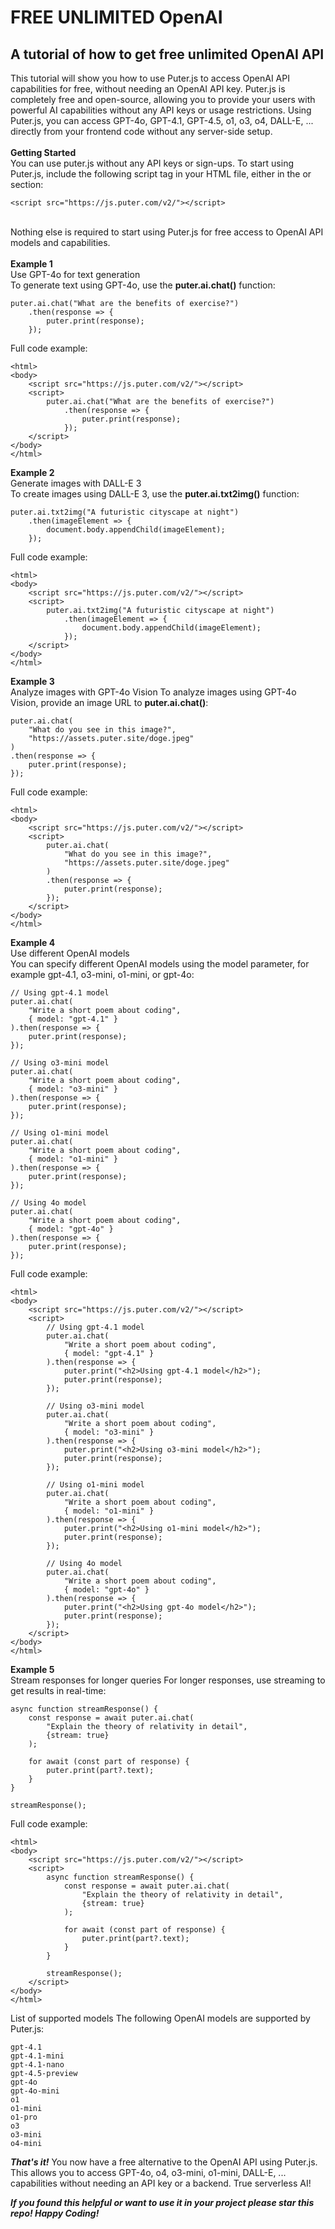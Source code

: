 # FREE UNLIMITED OpenAI
A tutorial of how to get free unlimited OpenAI API
---
This tutorial will show you how to use Puter.js to access OpenAI API capabilities for free, without needing an OpenAI API key. Puter.js is completely free and open-source, allowing you to provide your users with powerful AI capabilities without any API keys or usage restrictions. Using Puter.js, you can access GPT-4o, GPT-4.1, GPT-4.5, o1, o3, o4, DALL-E, ... directly from your frontend code without any server-side setup.\
\
**Getting Started**\
You can use puter.js without any API keys or sign-ups. To start using Puter.js, include the following script tag in your HTML file, either in the <head> or <body> section:
```
<script src="https://js.puter.com/v2/"></script>
```
\
Nothing else is required to start using Puter.js for free access to OpenAI API models and capabilities.\
\
**Example 1**\
Use GPT-4o for text generation\
To generate text using GPT-4o, use the **puter.ai.chat()** function:
```
puter.ai.chat("What are the benefits of exercise?")
    .then(response => {
        puter.print(response);
    });

```
Full code example:
```
<html>
<body>
    <script src="https://js.puter.com/v2/"></script>
    <script>
        puter.ai.chat("What are the benefits of exercise?")
            .then(response => {
                puter.print(response);
            });
    </script>
</body>
</html>
```
**Example 2**\
Generate images with DALL-E 3\
To create images using DALL-E 3, use the **puter.ai.txt2img()** function:
```
puter.ai.txt2img("A futuristic cityscape at night")
    .then(imageElement => {
        document.body.appendChild(imageElement);
    });
```
Full code example:

```
<html>
<body>
    <script src="https://js.puter.com/v2/"></script>
    <script>
        puter.ai.txt2img("A futuristic cityscape at night")
            .then(imageElement => {
                document.body.appendChild(imageElement);
            });
    </script>
</body>
</html>
```

**Example 3**\
Analyze images with GPT-4o Vision
To analyze images using GPT-4o Vision, provide an image URL to **puter.ai.chat()**:
```
puter.ai.chat(
    "What do you see in this image?", 
    "https://assets.puter.site/doge.jpeg"
)
.then(response => {
    puter.print(response);
});
```
Full code example:
```
<html>
<body>
    <script src="https://js.puter.com/v2/"></script>
    <script>
        puter.ai.chat(
            "What do you see in this image?", 
            "https://assets.puter.site/doge.jpeg"
        )
        .then(response => {
            puter.print(response);
        });
    </script>
</body>
</html>
```
**Example 4**\
Use different OpenAI models\
You can specify different OpenAI models using the model parameter, for example gpt-4.1, o3-mini, o1-mini, or gpt-4o:

```
// Using gpt-4.1 model
puter.ai.chat(
    "Write a short poem about coding",
    { model: "gpt-4.1" }
).then(response => {
    puter.print(response);
});

// Using o3-mini model
puter.ai.chat(
    "Write a short poem about coding",
    { model: "o3-mini" }
).then(response => {
    puter.print(response);
});

// Using o1-mini model
puter.ai.chat(
    "Write a short poem about coding",
    { model: "o1-mini" }
).then(response => {
    puter.print(response);
});

// Using 4o model
puter.ai.chat(
    "Write a short poem about coding",
    { model: "gpt-4o" }
).then(response => {
    puter.print(response);
});
```
Full code example:
```
<html>
<body>
    <script src="https://js.puter.com/v2/"></script>
    <script>
        // Using gpt-4.1 model
        puter.ai.chat(
            "Write a short poem about coding",
            { model: "gpt-4.1" }
        ).then(response => {
            puter.print("<h2>Using gpt-4.1 model</h2>");
            puter.print(response);
        });

        // Using o3-mini model
        puter.ai.chat(
            "Write a short poem about coding",
            { model: "o3-mini" }
        ).then(response => {
            puter.print("<h2>Using o3-mini model</h2>");
            puter.print(response);
        });

        // Using o1-mini model
        puter.ai.chat(
            "Write a short poem about coding",
            { model: "o1-mini" }
        ).then(response => {
            puter.print("<h2>Using o1-mini model</h2>");
            puter.print(response);
        });

        // Using 4o model
        puter.ai.chat(
            "Write a short poem about coding",
            { model: "gpt-4o" }
        ).then(response => {
            puter.print("<h2>Using gpt-4o model</h2>");
            puter.print(response);
        });
    </script>
</body>
</html>
```
**Example 5**\
Stream responses for longer queries
For longer responses, use streaming to get results in real-time:
```
async function streamResponse() {
    const response = await puter.ai.chat(
        "Explain the theory of relativity in detail", 
        {stream: true}
    );
    
    for await (const part of response) {
        puter.print(part?.text);
    }
}

streamResponse();
```
Full code example:
```
<html>
<body>
    <script src="https://js.puter.com/v2/"></script>
    <script>
        async function streamResponse() {
            const response = await puter.ai.chat(
                "Explain the theory of relativity in detail", 
                {stream: true}
            );
            
            for await (const part of response) {
                puter.print(part?.text);
            }
        }

        streamResponse();
    </script>
</body>
</html>
```
List of supported models
The following OpenAI models are supported by Puter.js:
```
gpt-4.1
gpt-4.1-mini
gpt-4.1-nano
gpt-4.5-preview
gpt-4o
gpt-4o-mini
o1
o1-mini
o1-pro
o3
o3-mini
o4-mini
```

**_That's it!_** You now have a free alternative to the OpenAI API using Puter.js. This allows you to access GPT-4o, o4, o3-mini, o1-mini, DALL-E, ... capabilities without needing an API key or a backend. True serverless AI!  

**_If you found this helpful or want to use it in your project please star this repo! Happy Coding!_**
